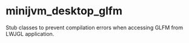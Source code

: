 # minijvm_desktop_glfm

Stub classes to prevent compilation errors when accessing GLFM from LWJGL application.
